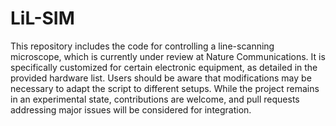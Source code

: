 # LiL-SIM
This repository includes the code for controlling a line-scanning microscope, which is currently under review at Nature Communications. It is specifically customized for certain electronic equipment, as detailed in the provided hardware list. Users should be aware that modifications may be necessary to adapt the script to different setups. While the project remains in an experimental state, contributions are welcome, and pull requests addressing major issues will be considered for integration.
